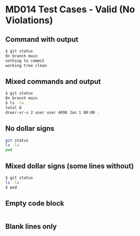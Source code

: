 # MD014 Test Cases - Valid (No Violations)

## Command with output

```bash
$ git status
On branch main
nothing to commit
working tree clean
```

## Mixed commands and output

```bash
$ git status
On branch main
$ ls -la
total 8
drwxr-xr-x 2 user user 4096 Jan 1 00:00 .
```

## No dollar signs

```bash
git status
ls -la
pwd
```

## Mixed dollar signs (some lines without)

```bash
$ git status
ls -la
$ pwd
```

## Empty code block

```bash
```

## Blank lines only

```bash



```